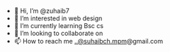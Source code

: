 - 👋 Hi, I’m @zuhaib7
- 👀 I’m interested in web design
- 🌱 I’m currently learning Bsc cs
- 💞️ I’m looking to collaborate on 
- 📫 How to reach me ..@suhaibch.mpm@gmail.com

<!---
zuhaib7/zuhaib7 is a ✨ special ✨ repository because its `README.md` (this file) appears on your GitHub profile.
You can click the Preview link to take a look at your changes.
--->
